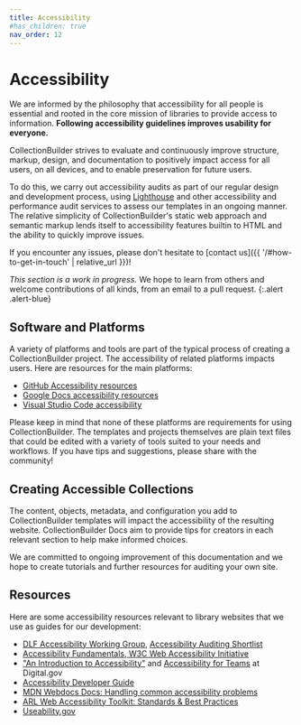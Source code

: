 ```yaml
---
title: Accessibility
#has_children: true
nav_order: 12
---
```


# Accessibility 

We are informed by the philosophy that accessibility for all people is essential and rooted in the core mission of libraries to provide access to information. 
**Following accessibility guidelines improves usability for everyone.**

CollectionBuilder strives to evaluate and continuously improve structure, markup, design, and documentation to positively impact access for all users, on all devices, and to enable preservation for future users.

To do this, we carry out accessibility audits as part of our regular design and development process, using [Lighthouse](https://developer.chrome.com/docs/lighthouse/accessibility/scoring/) and other accessibility and performance audit services to assess our templates in an ongoing manner.
The relative simplicity of CollectionBuilder's static web approach and semantic markup lends itself to accessibility features builtin to HTML and the ability to quickly improve issues.

If you encounter any issues, please don't hesitate to [contact us]({{ '/#how-to-get-in-touch' | relative_url }})!

*This section is a work in progress.*
We hope to learn from others and welcome contributions of all kinds, from an email to a pull request.
{:.alert .alert-blue}

## Software and Platforms

A variety of platforms and tools are part of the typical process of creating a CollectionBuilder project.
The accessibility of related platforms impacts users.
Here are resources for the main platforms:

- [GitHub Accessibility resources](https://accessibility.github.com/)
- [Google Docs accessibility resources](https://support.google.com/docs/answer/6282736)
- [Visual Studio Code accessibility](https://code.visualstudio.com/docs/editor/accessibility)

Please keep in mind that none of these platforms are requirements for using CollectionBuilder. 
The templates and projects themselves are plain text files that could be edited with a variety of tools suited to your needs and workflows.
If you have tips and suggestions, please share with the community!

## Creating Accessible Collections

The content, objects, metadata, and configuration you add to CollectionBuilder templates will impact the accessibility of the resulting website.
CollectionBuilder Docs aim to provide tips for creators in each relevant section to help make informed choices. 

We are committed to ongoing improvement of this documentation and we hope to create tutorials and further resources for auditing your own site.

## Resources

Here are some accessibility resources relevant to library websites that we use as guides for our development:

- [DLF Accessibility Working Group](https://wiki.diglib.org/Digital_Accessibility_Group), [Accessibility Auditing Shortlist](https://wiki.diglib.org/Accessibility_Auditing_Shortlist)
- [Accessibility Fundamentals, W3C Web Accessibility Initiative](https://www.w3.org/WAI/fundamentals/)
- ["An Introduction to Accessibility"](https://digital.gov/resources/introduction-accessibility/) and [Accessibility for Teams](https://accessibility.digital.gov/) at Digital.gov
- [Accessibility Developer Guide](https://www.accessibility-developer-guide.com/)
- [MDN Webdocs Docs: Handling common accessibility problems](https://developer.mozilla.org/en-US/docs/Learn/Tools_and_testing/Cross_browser_testing/Accessibility)
- [ARL Web Accessibility Toolkit: Standards & Best Practices](https://web.archive.org/web/20210421201928/https://accessibility.arl.org/standards-best-practices/)
- [Useability.gov](https://www.usability.gov/what-and-why/accessibility.html)
